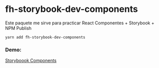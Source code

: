 # fh-storybook-dev-components

Este paquete me sirve para practicar React Componentes + Storybook + NPM Publish

```
yarn add fh-storybook-dev-components
```

### Demo:
[Storyboook Components](https://klerith.github.io/sb-components/?path=/story/ui-mylabel--basic)